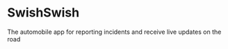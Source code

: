 SwishSwish
==========

The automobile app for reporting incidents and receive live updates on the road
